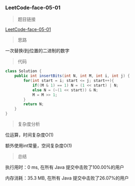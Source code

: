 ### LeetCode-face-05-01

> 题目链接

[LeetCode-face-05-01](https://leetcode-cn.com/problems/insert-into-bits-lcci/)

> 思路

一次替换i到j位置的二进制的数字

> 代码

```java
class Solution {
    public int insertBits(int N, int M, int i, int j) {
        for(int start = i; start <= j; start++){
            if((M & 1) == 1) N = (1 << start) | N;
            else N = (~(1 << start)) & N;
            M = M >> 1;
        }
        return N;
    }
}
```

> 复杂度分析

位运算，时间复杂度O(1) 

额外使用int常量，空间复杂度O(1)

> 总结

执行用时：0 ms, 在所有 Java 提交中击败了100.00%的用户

内存消耗：35.3 MB, 在所有 Java 提交中击败了26.07%的用户
